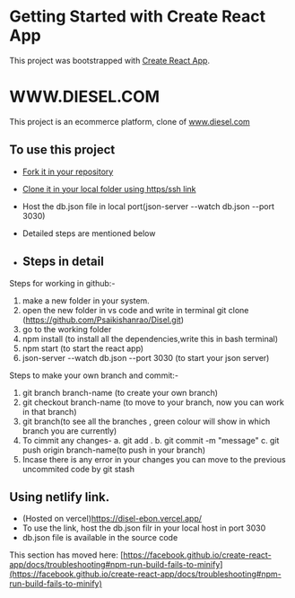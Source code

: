 # Getting Started with Create React App

This project was bootstrapped with [Create React App](https://github.com/facebook/create-react-app).
# WWW.DIESEL.COM

This project is an ecommerce platform, clone of www.diesel.com



## To use this project

 - [Fork it in your repository](https://github.com/Psaikishanrao/Disel)
 - [Clone it in your local folder using https/ssh link](https://github.com/Psaikishanrao/Disel.git)

- Host the db.json file in local port(json-server --watch db.json --port 3030)
- Detailed steps are mentioned below

- ## Steps in detail

Steps for working in github:-
1. make a new folder in your system.
2. open the new folder in vs code and write in terminal
git clone (https://github.com/Psaikishanrao/Disel.git)
3. go to the working folder
4. npm install (to install all the dependencies,write this in bash terminal)
5. npm start (to start the react app)
6. json-server --watch db.json --port 3030 (to start your json server)

Steps to make your own branch and commit:-
1. git branch branch-name (to create your own branch)
2. git checkout branch-name (to move to your branch, now you can work in that branch)
3. git branch(to see all the branches , green colour will show in which branch you are currently)
4. To cimmit any changes-
  a. git add .
  b. git commit -m "message"
  c. git push origin branch-name(to push in your branch)
5. Incase there is any error in your changes you can move to the previous uncommited code by
  git stash

## Using netlify link.
- (Hosted on vercel)https://disel-ebon.vercel.app/
- To use the link, host the db.json filr in your local host in port 3030
- db.json file is available in the source code








This section has moved here: [https://facebook.github.io/create-react-app/docs/troubleshooting#npm-run-build-fails-to-minify](https://facebook.github.io/create-react-app/docs/troubleshooting#npm-run-build-fails-to-minify)
